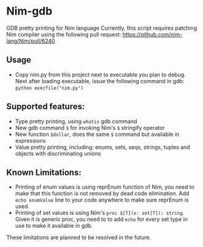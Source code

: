 # Nim-gdb
GDB pretty printing for Nim language
Currently, this script requires patching Nim compiler using the following pull request:
https://github.com/nim-lang/Nim/pull/6240

## Usage 
* Copy nim.py from this project next to executable you plan to debug. Next 
after loading executable, issue the following command in gdb: `python execfile("nim.py")`

## Supported features:
* Type pretty printing, using ``whatis`` gdb command 
* New gdb command `$` for invoking Nim's `$` stringify operator
* New function `$dollar`, does the same `$` command but available in expressions
* Value pretty printing, including: enums, sets, seqs, strings, tuples and objects with discriminating unions

## Known Limitations:
* Printing of enum values is using reprEnum function of Nim, you need to make that this function is not removed by dead code elimination. Add `echo enumValue` line to your code anywhere to make sure reprEnum is used.
* Printing of set values is using Nim's `proc $[T](x: set[T]): string`. Given it is generic proc, you need to 
to add `echo` for every set type in use to make it available in gdb.

These limitations are planned to be resolved in the future.
